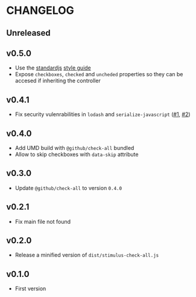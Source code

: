 # CHANGELOG

## Unreleased

## v0.5.0
- Use the [standardjs](https://standardjs.com) [style guide](https://standardjs.com/rules.html)
- Expose `checkboxes`, `checked` and `uncheded` properties so they can be accesed if inheriting the controller

## v0.4.1
- Fix security vulenrabilities in `lodash` and `serialize-javascript` ([#1](https://github.com/rbague/stimulus-check-all/pull/1), [#2](https://github.com/rbague/stimulus-check-all/pull/2))

## v0.4.0
- Add UMD build with `@github/check-all` bundled
- Allow to skip checkboxes with `data-skip` attribute

## v0.3.0
- Update `@github/check-all` to version `0.4.0`

## v0.2.1
- Fix main file not found

## v0.2.0
- Release a minified version of `dist/stimulus-check-all.js`

## v0.1.0
- First version